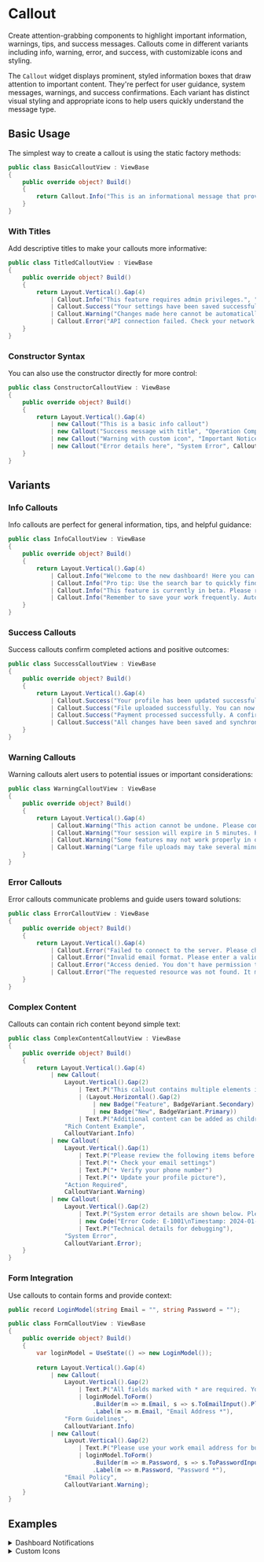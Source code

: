 # Callout

<Ingress>
Create attention-grabbing components to highlight important information, warnings, tips, and success messages. Callouts come in different variants including info, warning, error, and success, with customizable icons and styling.
</Ingress>

The `Callout` widget displays prominent, styled information boxes that draw attention to important content. They're perfect for user guidance, system messages, warnings, and success confirmations. Each variant has distinct visual styling and appropriate icons to help users quickly understand the message type.

## Basic Usage

The simplest way to create a callout is using the static factory methods:

```csharp demo-tabs
public class BasicCalloutView : ViewBase
{
    public override object? Build()
    {
        return Callout.Info("This is an informational message that provides helpful context.");
    }
}
```

### With Titles

Add descriptive titles to make your callouts more informative:

```csharp demo-tabs
public class TitledCalloutView : ViewBase
{
    public override object? Build()
    {
        return Layout.Vertical().Gap(4)
            | Callout.Info("This feature requires admin privileges.", "Access Note")
            | Callout.Success("Your settings have been saved successfully!", "Success")
            | Callout.Warning("Changes made here cannot be automatically undone.", "Caution")
            | Callout.Error("API connection failed. Check your network settings.", "Connection Error");
    }
}
```

### Constructor Syntax

You can also use the constructor directly for more control:

```csharp demo-tabs
public class ConstructorCalloutView : ViewBase
{
    public override object? Build()
    {
        return Layout.Vertical().Gap(4)
            | new Callout("This is a basic info callout")
            | new Callout("Success message with title", "Operation Complete", CalloutVariant.Success)
            | new Callout("Warning with custom icon", "Important Notice", CalloutVariant.Warning, Icons.TriangleAlert)
            | new Callout("Error details here", "System Error", CalloutVariant.Error, Icons.Bug);
    }
}
```

## Variants

### Info Callouts

Info callouts are perfect for general information, tips, and helpful guidance:

```csharp demo-tabs
public class InfoCalloutView : ViewBase
{
    public override object? Build()
    {
        return Layout.Vertical().Gap(4)
            | Callout.Info("Welcome to the new dashboard! Here you can monitor all your system metrics in real-time.")
            | Callout.Info("Pro tip: Use the search bar to quickly find what you're looking for.", "Quick Tip")
            | Callout.Info("This feature is currently in beta. Please report any issues you encounter.", "Beta Feature")
            | Callout.Info("Remember to save your work frequently. Auto-save is enabled every 5 minutes.", "Workflow Reminder");
    }
}
```

### Success Callouts

Success callouts confirm completed actions and positive outcomes:

```csharp demo-tabs
public class SuccessCalloutView : ViewBase
{
    public override object? Build()
    {
        return Layout.Vertical().Gap(4)
            | Callout.Success("Your profile has been updated successfully!")
            | Callout.Success("File uploaded successfully. You can now share it with your team.", "Upload Complete")
            | Callout.Success("Payment processed successfully. A confirmation email has been sent.", "Payment Confirmed")
            | Callout.Success("All changes have been saved and synchronized across devices.", "Sync Complete");
    }
}
```

### Warning Callouts

Warning callouts alert users to potential issues or important considerations:

```csharp demo-tabs
public class WarningCalloutView : ViewBase
{
    public override object? Build()
    {
        return Layout.Vertical().Gap(4)
            | Callout.Warning("This action cannot be undone. Please confirm before proceeding.")
            | Callout.Warning("Your session will expire in 5 minutes. Please save your work.", "Session Expiry")
            | Callout.Warning("Some features may not work properly in older browsers.", "Browser Compatibility")
            | Callout.Warning("Large file uploads may take several minutes to complete.", "Upload Time");
    }
}
```

### Error Callouts

Error callouts communicate problems and guide users toward solutions:

```csharp demo-tabs
public class ErrorCalloutView : ViewBase
{
    public override object? Build()
    {
        return Layout.Vertical().Gap(4)
            | Callout.Error("Failed to connect to the server. Please check your internet connection.")
            | Callout.Error("Invalid email format. Please enter a valid email address.", "Validation Error")
            | Callout.Error("Access denied. You don't have permission to perform this action.", "Permission Error")
            | Callout.Error("The requested resource was not found. It may have been moved or deleted.", "Resource Not Found");
    }
}
```

### Complex Content

Callouts can contain rich content beyond simple text:

```csharp demo-tabs
public class ComplexContentCalloutView : ViewBase
{
    public override object? Build()
    {
        return Layout.Vertical().Gap(4)
            | new Callout(
                Layout.Vertical().Gap(2)
                    | Text.P("This callout contains multiple elements including badges and rich content. You can include any widgets as children!")
                    | (Layout.Horizontal().Gap(2)
                        | new Badge("Feature", BadgeVariant.Secondary)
                        | new Badge("New", BadgeVariant.Primary))
                    | Text.P("Additional content can be added as children"),
                "Rich Content Example",
                CalloutVariant.Info)
            | new Callout(
                Layout.Vertical().Gap(1)
                    | Text.P("Please review the following items before proceeding:")
                    | Text.P("• Check your email settings")
                    | Text.P("• Verify your phone number")
                    | Text.P("• Update your profile picture"),
                "Action Required",
                CalloutVariant.Warning)
            | new Callout(
                Layout.Vertical().Gap(2)
                    | Text.P("System error details are shown below. Please contact support if this issue persists.")
                    | new Code("Error Code: E-1001\nTimestamp: 2024-01-15 14:30:00")
                    | Text.P("Technical details for debugging"),
                "System Error",
                CalloutVariant.Error);
    }
}
```

### Form Integration

Use callouts to contain forms and provide context:

```csharp demo-tabs
public record LoginModel(string Email = "", string Password = "");

public class FormCalloutView : ViewBase
{
    public override object? Build()
    {
        var loginModel = UseState(() => new LoginModel());
        
        return Layout.Vertical().Gap(4)
            | new Callout(
                Layout.Vertical().Gap(2)
                    | Text.P("All fields marked with * are required. Your information will be kept secure.")
                    | loginModel.ToForm()
                        .Builder(m => m.Email, s => s.ToEmailInput().Placeholder("Enter your email"))
                        .Label(m => m.Email, "Email Address *"),
                "Form Guidelines",
                CalloutVariant.Info)
            | new Callout(
                Layout.Vertical().Gap(2)
                    | Text.P("Please use your work email address for business communications.")
                    | loginModel.ToForm()
                        .Builder(m => m.Password, s => s.ToPasswordInput().Placeholder("Enter your password"))
                        .Label(m => m.Password, "Password *"),
                "Email Policy",
                CalloutVariant.Warning);
    }
}
```

<WidgetDocs Type="Ivy.Callout" ExtensionTypes="Ivy.CalloutExtensions" SourceUrl="https://github.com/Ivy-Interactive/Ivy-Framework/blob/main/Ivy/Widgets/Primitives/Callout.cs"/>

## Examples

<Details>
<Summary>
Dashboard Notifications
</Summary>
<Body>
Create informative dashboard notifications with callouts:

```csharp demo-tabs
public class DashboardCalloutView : ViewBase
{
    public override object? Build()
    {
        return Layout.Vertical().Gap(4)
            | Callout.Success("Revenue increased by 15% this month", "Financial Update").Icon(Icons.TrendingUp)
            | Callout.Info("3 new team members joined this week", "Team Update").Icon(Icons.Users)
            | Callout.Warning("Server maintenance scheduled for 2:00 AM", "System Notice").Icon(Icons.Server)
            | Callout.Error("2 failed login attempts detected", "Security Alert").Icon(Icons.Shield)
            | Callout.Info("Your daily backup is running in the background", "Background Process").Icon(Icons.Clock)
            | Callout.Success("All systems operational", "System Status").Icon(Icons.Check);
    }
}
```

</Body>
</Details>

<Details>
<Summary>
Custom Icons
</Summary>
<Body>
Override the default variant icons with custom ones for more specific messaging:

```csharp demo-tabs
public class CustomIconCalloutView : ViewBase
{
    public override object? Build()
    {
        return Layout.Vertical().Gap(4)
            | Callout.Info("New features available!", "What's New").Icon(Icons.Sparkles)
            | Callout.Success("Backup completed successfully!", "Backup Status").Icon(Icons.Database)
            | Callout.Warning("Maintenance scheduled for tonight", "System Notice").Icon(Icons.Wrench)
            | Callout.Error("Security alert detected", "Security Warning").Icon(Icons.Shield)
            | Callout.Info("Download in progress...", "File Transfer").Icon(Icons.Download)
            | Callout.Success("Integration connected successfully!", "Connection Status").Icon(Icons.Link);
    }
}
```

</Body>
</Details>
